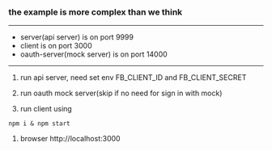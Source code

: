 ### the example is more complex than we think

-----

- server(api server) is on port 9999
- client is on port 3000
- oauth-server(mock server) is on port 14000

-----
1. run api server, need set env FB_CLIENT_ID and FB_CLIENT_SECRET

1. run oauth mock server(skip if no need for sign in with mock)

1. run client using
```
npm i & npm start
```
1. browser http://localhost:3000
